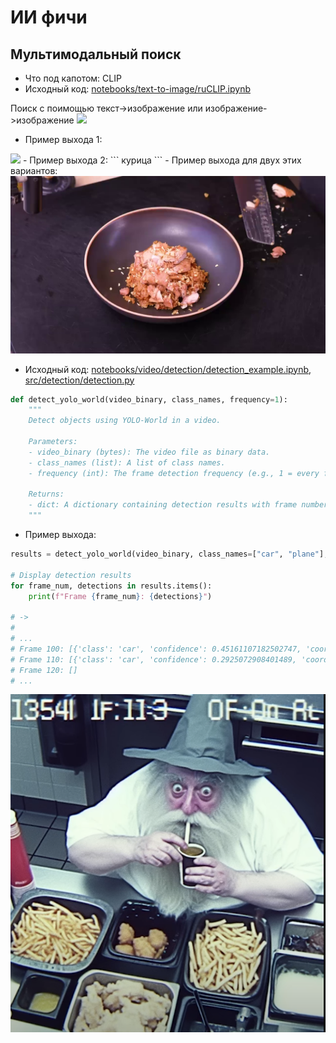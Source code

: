 # ИИ фичи
## Мультимодальный поиск
- Что под капотом: CLIP
- Исходный код: [notebooks/text-to-image/ruCLIP.ipynb](notebooks/text-to-image/ruCLIP.ipynb)

Поиск с поимощью текст->изображение или изображение->изображение
<img src="https://habrastorage.org/r/w1560/getpro/habr/upload_files/d20/11e/754/d2011e7548f96770e349510166d4ff25.png"/>

- Пример выхода 1:
<img src="https://static.1000.menu/img/content/36218/kurinoe-file-kusochkami-na-skovorode_1561494940_1_max.jpg"/>
- Пример выхода 2:
```
курица
```
- Пример выхода для двух этих вариантов:
<img src="./e7ae7b8f-2b00-48a1-8b05-e95c29927d3f.png"/>


- Исходный код: [notebooks/video/detection/detection_example.ipynb](notebooks/video/detection/detection_example.ipynb), [src/detection/detection.py](src/detection/detection.py)
```python
def detect_yolo_world(video_binary, class_names, frequency=1):
    """
    Detect objects using YOLO-World in a video.

    Parameters:
    - video_binary (bytes): The video file as binary data.
    - class_names (list): A list of class names.
    - frequency (int): The frame detection frequency (e.g., 1 = every frame, 2 = every second frame, etc.).

    Returns:
    - dict: A dictionary containing detection results with frame number as key and detected objects as values.
    """
```
- Пример выхода:
```python
results = detect_yolo_world(video_binary, class_names=["car", "plane"], frequency=10)  # Detect objects every 10th frame

# Display detection results
for frame_num, detections in results.items():
    print(f"Frame {frame_num}: {detections}")

# ->
# 
# ...
# Frame 100: [{'class': 'car', 'confidence': 0.45161107182502747, 'coordinates': [604.96484375, 227.2288360595703, 761.029296875, 368.57037353515625]}]
# Frame 110: [{'class': 'car', 'confidence': 0.2925072908401489, 'coordinates': [597.0692138671875, 226.84547424316406, 767.8201904296875, 382.01513671875]}]
# Frame 120: []
# ...
```

<img src="./loss weight.png" alt="eat"/>

